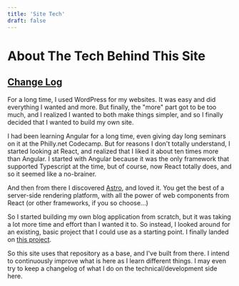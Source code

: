 ```yaml
---
title: 'Site Tech'
draft: false
---
```


# About The Tech Behind This Site

## [Change Log](../ChangeLog)

For a long time, I used WordPress for my websites. It was easy and did everything I wanted and more. But finally, the "more" part got to be too much, and I realized I wanted to both make things simpler, and so I finally decided that I wanted to build my own site.

I had been learning Angular for a long time, even giving day long seminars on it at the Philly.net Codecamp. But for reasons I don't totally understand, I started looking at React, and realized that I liked it about ten times more than Angular. I started with Angular because it was the only framework that supported Typescript at the time, but of course, now React totally does, and so it seemed like a no-brainer.

And then from there I discovered [Astro](https://astro.build), and loved it. You get the best of a server-side rendering platform, with all the power of web components from React (or other frameworks, if you so choose...)

So I started building my own blog application from scratch, but it was taking a lot more time and effort than I wanted it to. So instead, I looked around for an existing, basic project that I could use as a starting point. I finally landed on [this project](https://github.com/satnaing/astro-paper).

So this site uses that repository as a base, and I've built from there. I intend to continuously improve what is here as I learn different things. I may even try to keep a changelog of what I do on the technical/development side here.
